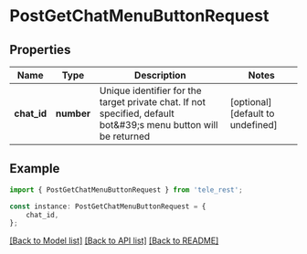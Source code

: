 # PostGetChatMenuButtonRequest


## Properties

Name | Type | Description | Notes
------------ | ------------- | ------------- | -------------
**chat_id** | **number** | Unique identifier for the target private chat. If not specified, default bot\&#39;s menu button will be returned | [optional] [default to undefined]

## Example

```typescript
import { PostGetChatMenuButtonRequest } from 'tele_rest';

const instance: PostGetChatMenuButtonRequest = {
    chat_id,
};
```

[[Back to Model list]](../README.md#documentation-for-models) [[Back to API list]](../README.md#documentation-for-api-endpoints) [[Back to README]](../README.md)

